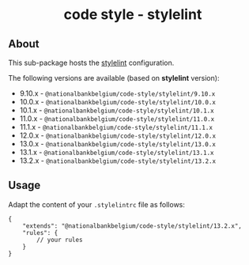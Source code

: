 <h1 align="center">
   code style - stylelint
</h1>

## About

This sub-package hosts the [stylelint](https://stylelint.io) configuration.

The following versions are available (based on **stylelint** version):

-   9.10.x - `@nationalbankbelgium/code-style/stylelint/9.10.x`
-   10.0.x - `@nationalbankbelgium/code-style/stylelint/10.0.x`
-   10.1.x - `@nationalbankbelgium/code-style/stylelint/10.1.x`
-   11.0.x - `@nationalbankbelgium/code-style/stylelint/11.0.x`
-   11.1.x - `@nationalbankbelgium/code-style/stylelint/11.1.x`
-   12.0.x - `@nationalbankbelgium/code-style/stylelint/12.0.x`
-   13.0.x - `@nationalbankbelgium/code-style/stylelint/13.0.x`
-   13.1.x - `@nationalbankbelgium/code-style/stylelint/13.1.x`
-   13.2.x - `@nationalbankbelgium/code-style/stylelint/13.2.x`

## Usage

Adapt the content of your `.stylelintrc` file as follows:

```text
{
	"extends": "@nationalbankbelgium/code-style/stylelint/13.2.x",
	"rules": {
		// your rules
	}
}
```
